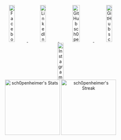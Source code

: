 <div align="center">
    <a href="https://facebook.com/bidiouane.haitam">
        <img src="assets/facebook.svg" width="19.5%" height=120 alt="Facebook sch0penheimer">
    </a>
    <a href="https://www.linkedin.com/in/haitam-bidiouane/">
        <img src="assets/linkedin.svg" width="19.5%" height=120 alt="LinkedIn sch0penheimer">
    </a>
    <a href="https://github.com/sch0penheimer">
        <img src="assets/middleLogo.svg" width="22%" height=120 alt="GitHub sch0penheimer Too ;)">
    </a>
    <a href="https://github.com/sch0penheimer">
        <img src="assets/github.svg" width="19.5%" height=120 alt="GitHub sch0penheimer">
        </a>
    <a href="https://www.instagram.com/haitvmm/">
        <img src="assets/instagram.svg" width="19.5%" height=120 alt="Instagram sch0penheimer">
    </a>
</div>

<div align="center">
  <img src="https://github-readme-stats.vercel.app/api?username=sch0penheimer&theme=graywhite&show_icons=true&hide_border=false&count_private=true&bg_color=555555&title_color=FFFFFF&text_color=FFFFFF&icon_color=FFFFFF&border_color=dddddd" alt="sch0penheimer's Stats" height="180">
  <img src="https://github-readme-streak-stats.herokuapp.com/?user=sch0penheimer&theme=graywhite&hide_border=false&background=555555&stroke=FFFFFF&ring=FFFFFF&fire=FFFFFF&currStreakNum=FFFFFF&sideNums=FFFFFF&currStreakLabel=FFFFFF&sideLabels=FFFFFF&dates=FFFFFF&border=dddddd" alt="sch0penheimer's Streak" height="180">
</div>
